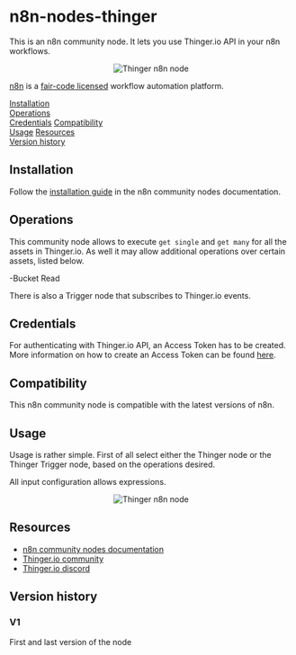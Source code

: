 # n8n-nodes-thinger

This is an n8n community node. It lets you use Thinger.io API in your n8n workflows.

<p align="center">
  <img src='https://s3.eu-west-1.amazonaws.com/thinger.io.files/plugins/n8n/img/n8n-thinger-node.png' alt="Thinger n8n node">
</p>

[n8n](https://n8n.io/) is a [fair-code licensed](https://docs.n8n.io/reference/license/) workflow automation platform.

[Installation](#installation)  
[Operations](#operations)  
[Credentials](#credentials)
[Compatibility](#compatibility)  
[Usage](#usage)
[Resources](#resources)  
[Version history](#version-history)

## Installation

Follow the [installation guide](https://docs.n8n.io/integrations/community-nodes/installation/) in the n8n community nodes documentation.

## Operations

This community node allows to execute `get single` and `get many` for all the assets in Thinger.io. As well it may allow additional operations over certain assets, listed below.

 -Bucket Read

There is also a Trigger node that subscribes to Thinger.io events.

## Credentials

For authenticating with Thinger.io API, an Access Token has to be created. More information on how to create an Access Token can be found [here](https://docs.thinger.io/features/access-tokens).

## Compatibility

This n8n community node is compatible with the latest versions of n8n.

## Usage

Usage is rather simple. First of all select either the Thinger node or the Thinger Trigger node, based on the operations desired.

All input configuration allows expressions.

<p align="center">
  <img src='https://s3.eu-west-1.amazonaws.com/thinger.io.files/plugins/n8n/img/n8n-thinger-node-configuration.png' alt="Thinger n8n node">
</p>


## Resources

* [n8n community nodes documentation](https://docs.n8n.io/integrations/#community-nodes)
* [Thinger.io community](https://community.thinger.io)
* [Thinger.io discord](https://discord.com/invite/xAc24hdWZE)

## Version history

### V1

First and last version of the node
